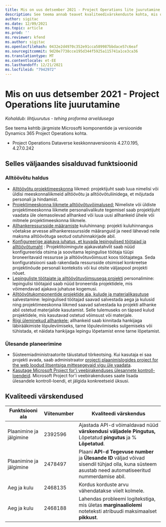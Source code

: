 ```yaml
---
title: Mis on uus detsember 2021 - Project Operations lite juurutamine
description: See teema annab teavet kvaliteedivärskenduste kohta, mis on saadaval Project Operations lite juurutamise 2021. aasta detsembri väljaandes.
author: sigitac
ms.date: 12/09/2021
ms.topic: article
ms.prod: ''
ms.reviewer: kfend
ms.author: sigitac
ms.openlocfilehash: 0432e2d4970c352e91cca589987bbdace57c6eaf
ms.sourcegitcommit: 9d20e7738cce195d344f5925a115741a1ce3ca36
ms.translationtype: MT
ms.contentlocale: et-EE
ms.lasthandoff: 12/21/2021
ms.locfileid: "7942972"
---
```

# <a name="whats-new-december-2021---project-operations-lite-deployment"></a>Mis on uus detsember 2021 - Project Operations lite juurutamine

_Kohaldub: lihtjuurutus - tehing proforma arveldusega_

See teema kehtib järgmiste Microsofti komponentide ja versioonide Dynamics 365 Project Operations kohta.

- Project Operations Dataverse keskkonnaversioonis 4.27.0.195, 4.27.0.242


## <a name="features-included-in-this-release"></a>Selles väljaandes sisalduvad funktsioonid

### <a name="subcontract-management"></a>Alltöövõtu haldus 

- [Alltöövõtu projektimeeskonna](../subcontracting/subcontracting-project-team-members.md) liikmed: projektijuht saab luua nimelisi või üldisi meeskonnaliikmeid alltöövõtu ja alltöövõtuliinidega, et mõjutada personali ja hindamist.
- [Projektimeeskonna liikmete alltöövõtuvõimalused:](../subcontracting/subcon-options.md) Nimeliste või üldiste projektimeeskonna liikmete personalivalikute tegemisel saab projektijuht vaadata üle olemasolevad allhanked või luua uusi allhankeid ühele või mitmele projektimeeskonna liikmele. 
- [Allhankeressursside määramiste](../subcontracting/costing-subcon-ra.md) kuluhinnang: projekti kuluhinnangus võetakse arvesse allhankeressursside määranguid ja need lähevad neile maksma alltöövõtuga seotud ostuhinnakirjade abil. 
- [Konfigureerige ajakava juhatus, et kuvada lepingulised töötajad ja alltöövõtumaht](../subcontracting/configure-sb-subcon.md) : Projektitoimingute ajakavatahvlit saab nüüd konfigureerida otsima ja soovitama lepingulise töötaja tüüpi broneeritavaid ressursse ja alltöövõtuvõimsust koos töötajatega. Seda konfiguratsiooni saab rakendada ressursside otsimisel konkreetse projektinõude personali kontekstis või kui otsite väljaspool projekti nõuet.
- [Lepinguliste töötajate ja alltöövõtuvõimsusega projekti](../subcontracting/staffing-cw.md) personalimine: lepingulisi töötajaid saab nüüd broneerida projektidele, mis võimendavad ajakava juhatuse kogemusi.
- [Alltöövõtukomponentide projektide aja, kulude ja materjalikasutuse](../subcontracting/recording-subcon-actuals.md) salvestamine: lepingulised töötajad saavad salvestada aega ja kulusid ning projektimeeskonna liikmed saavad salvestada ka projekti allhanke abil ostetud materjalide kasutamist. Selle tulemuseks on täpsed kulud projektidele, mis kasutavad ostetud võimsust või materjale.
- [Riigi üleminekud allhankele:](../subcontracting/subcon-states.md) allhankeid saab kinnitada hankijaga läbirääkimiste lõpuleviimiseks, tarne lõpuleviimiseks sulgemiseks või tühistada, et näidata hankijaga lepingu lõpetamist enne tarne lõpetamist.

### <a name="task-planning"></a>Ülesande planeerimine
- Süsteemiadministraatorite täiustatud tõrkeotsing. Kui kasutaja ei saa projekti avada, saab administraator [projecti plaanimislogides project for the web loodud litsentsiga mittesegevaid vigu üle vaadata](../../project-management/schedule-api-logs.md).
- [Kasutage Microsoft Project for'i veebirakenduses ülesannete kontroll-loendeid](https://support.microsoft.com/en-us/office/use-task-checklists-in-microsoft-project-for-the-web-c69bcf73-5c75-4ad3-9893-6d6f92360e9c). Microsoft Project for'i veebirakenduses saate lisada ülesandele kontroll-loendi, et jälgida konkreetseid üksusi.

## <a name="quality-updates"></a>Kvaliteedi värskendused

| **Funktsiooni ala** | **Viitenumber** | **Kvaliteedi värskendus** |
| --- | --- | --- |
| Plaanimine ja jälgimine | 2392596 | Ajastada API-d võimaldavad nüüd **värskendusi väljadele Pingutus,** Lõpetatud **pingutus** ja % **Lõpetatud**. |
| Plaanimine ja jälgimine | 2478497 | Plaani **API-d Tegevuse number** ja **Ülesande ID** väljad võivad sisendil tühjad olla, kuna süsteem asustab need automatiseeritud nummerdamise abil.|
| Aeg ja kulu | 2468135 | Kordus korduste arvu vähendatakse viielt kolmele. |
| Aeg ja kulu | 2468188 | Lahendas probleemi logitekstiga, mis ületas **marginaaliolemi** noteteksti atribuudi maksimaalset **pikkust**. |
